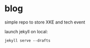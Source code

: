 blog
====

simple repo to store XKE and tech event

launch jekyll on local:

    jekyll serve --drafts
